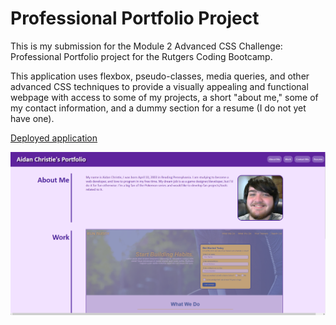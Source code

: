 # Professional Portfolio Project

This is my submission for the Module 2 Advanced CSS Challenge: Professional Portfolio project for the Rutgers Coding Bootcamp.

This application uses flexbox, pseudo-classes, media queries, and other advanced CSS techniques to provide a visually appealing and functional webpage with access to some of my projects, a short "about me," some of my contact information, and a dummy section for a resume (I do not yet have one).

[Deployed application](https://owlbag.github.io/professional-portfolio/)

![Screenshot of website](/screenshot.png?raw=true "Screenshot")
